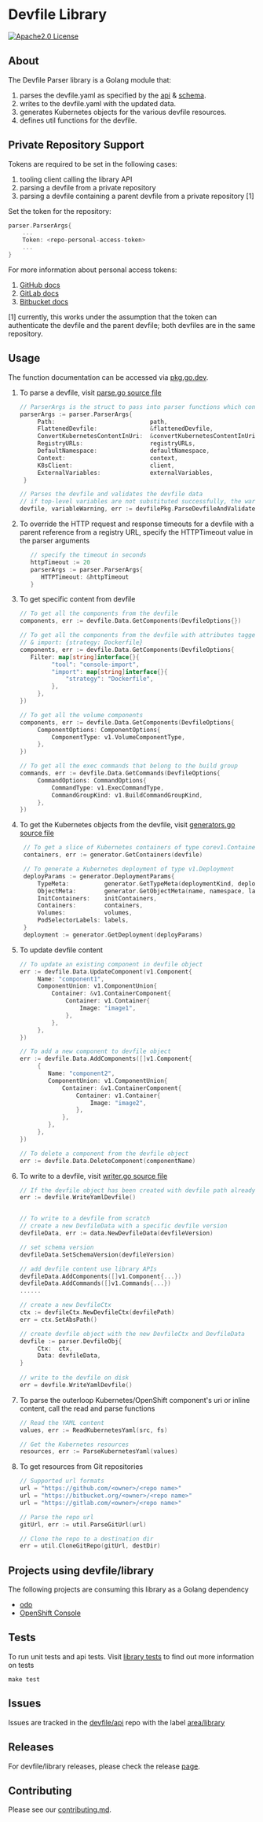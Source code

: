 # Devfile Library

<div id="header">

[![Apache2.0 License](https://img.shields.io/badge/license-Apache2.0-brightgreen.svg)](LICENSE)
</div>

## About

The Devfile Parser library is a Golang module that:
1. parses the devfile.yaml as specified by the [api](https://devfile.github.io/devfile/api-reference.html) & [schema](https://github.com/devfile/api/tree/main/schemas/latest).
2. writes to the devfile.yaml with the updated data.
3. generates Kubernetes objects for the various devfile resources.
4. defines util functions for the devfile.

## Private Repository Support

Tokens are required to be set in the following cases:
1. tooling client calling the library API
2. parsing a devfile from a private repository
3. parsing a devfile containing a parent devfile from a private repository [1]

Set the token for the repository:
```go
parser.ParserArgs{
	...
	Token: <repo-personal-access-token>
	...
}
```

For more information about personal access tokens:
1. [GitHub docs](https://docs.github.com/en/enterprise-server@3.4/authentication/keeping-your-account-and-data-secure/creating-a-personal-access-token)
2. [GitLab docs](https://docs.gitlab.com/ee/user/profile/personal_access_tokens.html#create-a-personal-access-token)
3. [Bitbucket docs](https://support.atlassian.com/bitbucket-cloud/docs/repository-access-tokens/)

[1] currently, this works under the assumption that the token can authenticate the devfile and the parent devfile; both devfiles are in the same repository.

## Usage

The function documentation can be accessed via [pkg.go.dev](https://pkg.go.dev/github.com/devfile/library). 
1. To parse a devfile, visit [parse.go source file](pkg/devfile/parse.go)
   ```go
   // ParserArgs is the struct to pass into parser functions which contains required info for parsing devfile.
   parserArgs := parser.ParserArgs{
		Path:                           path,
		FlattenedDevfile:               &flattenedDevfile,
		ConvertKubernetesContentInUri:  &convertKubernetesContentInUri
		RegistryURLs:                   registryURLs,
		DefaultNamespace:               defaultNamespace,
		Context:                        context,
		K8sClient:                      client,
   		ExternalVariables:              externalVariables,
	}

   // Parses the devfile and validates the devfile data
   // if top-level variables are not substituted successfully, the warnings can be logged by parsing variableWarning
   devfile, variableWarning, err := devfilePkg.ParseDevfileAndValidate(parserArgs)
   ```


2. To override the HTTP request and response timeouts for a devfile with a parent reference from a registry URL, specify the HTTPTimeout value in the parser arguments
   ```go
      // specify the timeout in seconds  
      httpTimeout := 20 
      parserArgs := parser.ParserArgs{
         HTTPTimeout: &httpTimeout
	  }
   ```

   
3. To get specific content from devfile
   ```go
   // To get all the components from the devfile
   components, err := devfile.Data.GetComponents(DevfileOptions{})

   // To get all the components from the devfile with attributes tagged - tool: console-import
   // & import: {strategy: Dockerfile}
   components, err := devfile.Data.GetComponents(DevfileOptions{
      Filter: map[string]interface{}{
			"tool": "console-import",
			"import": map[string]interface{}{
				"strategy": "Dockerfile",
			},
		},
   })

   // To get all the volume components
   components, err := devfile.Data.GetComponents(DevfileOptions{
		ComponentOptions: ComponentOptions{
			ComponentType: v1.VolumeComponentType,
		},
   })

   // To get all the exec commands that belong to the build group
   commands, err := devfile.Data.GetCommands(DevfileOptions{
		CommandOptions: CommandOptions{
			CommandType: v1.ExecCommandType,
			CommandGroupKind: v1.BuildCommandGroupKind,
		},
   })
   ```
   
4. To get the Kubernetes objects from the devfile, visit [generators.go source file](pkg/devfile/generator/generators.go)
   ```go
    // To get a slice of Kubernetes containers of type corev1.Container from the devfile component containers
    containers, err := generator.GetContainers(devfile)

    // To generate a Kubernetes deployment of type v1.Deployment
    deployParams := generator.DeploymentParams{
		TypeMeta:          generator.GetTypeMeta(deploymentKind, deploymentAPIVersion),
		ObjectMeta:        generator.GetObjectMeta(name, namespace, labels, annotations),
		InitContainers:    initContainers,
		Containers:        containers,
		Volumes:           volumes,
		PodSelectorLabels: labels,
	}
	deployment := generator.GetDeployment(deployParams)
   ```
   
5. To update devfile content
   ```go
   // To update an existing component in devfile object
   err := devfile.Data.UpdateComponent(v1.Component{
   	    Name: "component1",
   	    ComponentUnion: v1.ComponentUnion{
   	    	Container: &v1.ContainerComponent{
   	    		Container: v1.Container{
   	    			Image: "image1",
                },
            },
        },
   })

   // To add a new component to devfile object
   err := devfile.Data.AddComponents([]v1.Component{
        {
           Name: "component2",
           ComponentUnion: v1.ComponentUnion{
               Container: &v1.ContainerComponent{
                   Container: v1.Container{
                       Image: "image2",
                   },
               },
           },
        },
   })

   // To delete a component from the devfile object
   err := devfile.Data.DeleteComponent(componentName)
   ```

6. To write to a devfile, visit [writer.go source file](pkg/devfile/parser/writer.go)
   ```go
   // If the devfile object has been created with devfile path already set, can simply call WriteYamlDevfile to writes the devfile
   err := devfile.WriteYamlDevfile()
   
   
   // To write to a devfile from scratch
   // create a new DevfileData with a specific devfile version
   devfileData, err := data.NewDevfileData(devfileVersion)

   // set schema version
   devfileData.SetSchemaVersion(devfileVersion)
   
   // add devfile content use library APIs
   devfileData.AddComponents([]v1.Component{...})
   devfileData.AddCommands([]v1.Commands{...})
   ......
   
   // create a new DevfileCtx
   ctx := devfileCtx.NewDevfileCtx(devfilePath)
   err = ctx.SetAbsPath()

   // create devfile object with the new DevfileCtx and DevfileData
   devfile := parser.DevfileObj{
		Ctx:  ctx,
		Data: devfileData,
   }
    
   // write to the devfile on disk
   err = devfile.WriteYamlDevfile()
   ```
7. To parse the outerloop Kubernetes/OpenShift component's uri or inline content, call the read and parse functions
   ```go
   // Read the YAML content
   values, err := ReadKubernetesYaml(src, fs)

   // Get the Kubernetes resources
   resources, err := ParseKubernetesYaml(values)
   ```

8. To get resources from Git repositories
   ```go
   // Supported url formats
   url = "https://github.com/<owner>/<repo name>"
   url = "https://bitbucket.org/<owner>/<repo name>"
   url = "https://gitlab.com/<owner>/<repo name>"

   // Parse the repo url
   gitUrl, err := util.ParseGitUrl(url)

   // Clone the repo to a destination dir
   err = util.CloneGitRepo(gitUrl, destDir)
   ```

## Projects using devfile/library

The following projects are consuming this library as a Golang dependency

* [odo](https://github.com/openshift/odo)
* [OpenShift Console](https://github.com/openshift/console)

## Tests

To run unit tests and api tests. Visit [library tests](tests/README.md) to find out more information on tests
```
make test
```

## Issues

Issues are tracked in the [devfile/api](https://github.com/devfile/api) repo with the label [area/library](https://github.com/devfile/api/issues?q=is%3Aopen+is%3Aissue+label%3Aarea%2Flibrary) 

## Releases

For devfile/library releases, please check the release [page](https://github.com/devfile/library/releases).

## Contributing

Please see our [contributing.md](./CONTRIBUTING.md).
